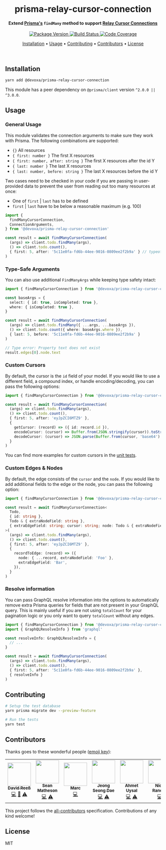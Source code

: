 <!-- Title -->
<h1 align="center">
  prisma-relay-cursor-connection
</h1>

<!-- Description -->
<h4 align="center">
  Extend <a href="https://www.prisma.io/">Prisma's</a> <code>findMany</code> method to support <a href="https://relay.dev/graphql/connections.htm">Relay Cursor Connections</a>
</h4>

<!-- Badges -->
<p align="center">
  <a href="https://www.npmjs.com/package/@devoxa/prisma-relay-cursor-connection">
    <img
      src="https://img.shields.io/npm/v/@devoxa/prisma-relay-cursor-connection?style=flat-square"
      alt="Package Version"
    />
  </a>

  <a href="https://github.com/devoxa/prisma-relay-cursor-connection/actions?query=branch%3Amaster+workflow%3A%22Continuous+Integration%22">
    <img
      src="https://img.shields.io/github/workflow/status/devoxa/prisma-relay-cursor-connection/Continuous%20Integration?style=flat-square"
      alt="Build Status"
    />
  </a>

  <a href="https://codecov.io/github/devoxa/prisma-relay-cursor-connection">
    <img
      src="https://img.shields.io/codecov/c/github/devoxa/prisma-relay-cursor-connection/master?style=flat-square"
      alt="Code Coverage"
    />
  </a>
</p>

<!-- Quicklinks -->
<p align="center">
  <a href="#installation">Installation</a> •
  <a href="#usage">Usage</a> •
  <a href="#contributing">Contributing</a> •
  <a href="#contributors">Contributors</a> •
  <a href="#license">License</a>
</p>

<br>

## Installation

```bash
yarn add @devoxa/prisma-relay-cursor-connection
```

This module has a peer dependency on `@prisma/client` version `^2.0.0 || ^3.0.0`.

## Usage

### General Usage

This module validates the connection arguments to make sure they work with Prisma. The following
combinations are supported:

- `{}` All resources
- `{ first: number }` The first X resources
- `{ first: number, after: string }` The first X resources after the id Y
- `{ last: number }` The last X resources
- `{ last: number, before: string }` The last X resources before the id Y

Two cases need to be checked in your code if you are passing in user-provided data to prevent the
user from reading out too many resources at once:

- One of `first` | `last` has to be defined
- `first` | `last` have to be below a reasonable maximum (e.g. 100)

```ts
import {
  findManyCursorConnection,
  ConnectionArguments,
} from '@devoxa/prisma-relay-cursor-connection'

const result = await findManyCursorConnection(
  (args) => client.todo.findMany(args),
  () => client.todo.count(),
  { first: 5, after: '5c11e0fa-fd6b-44ee-9016-0809ee2f2b9a' } // typeof ConnectionArguments
)
```

### Type-Safe Arguments

You can also use additional `FindManyArgs` while keeping type safety intact:

```ts
import { findManyCursorConnection } from '@devoxa/prisma-relay-cursor-connection'

const baseArgs = {
  select: { id: true, isCompleted: true },
  where: { isCompleted: true },
}

const result = await findManyCursorConnection(
  (args) => client.todo.findMany({ ...args, ...baseArgs }),
  () => client.todo.count({ where: baseArgs.where }),
  { last: 5, before: '5c11e0fa-fd6b-44ee-9016-0809ee2f2b9a' }
)

// Type error: Property text does not exist
result.edges[0].node.text
```

### Custom Cursors

By default, the cursor is the `id` field of your model. If you would like to use a different field,
a compound index, or handle encoding/decoding, you can pass the following options:

```ts
import { findManyCursorConnection } from '@devoxa/prisma-relay-cursor-connection'

const result = await findManyCursorConnection(
  (args) => client.todo.findMany(args),
  () => client.todo.count(),
  { first: 5, after: 'eyJpZCI6MTZ9' },
  {
    getCursor: (record) => ({ id: record.id }),
    encodeCursor: (cursor) => Buffer.from(JSON.stringify(cursor)).toString('base64'),
    decodeCursor: (cursor) => JSON.parse(Buffer.from(cursor, 'base64').toString('ascii')),
  }
)
```

You can find more examples for custom cursors in the [unit tests](./tests/index.spec.ts).

### Custom Edges & Nodes

By default, the edge consists of the `cursor` and the `node`. If you would like to add additional
fields to the edge or the node, you can pass the following option:

```ts
import { findManyCursorConnection } from '@devoxa/prisma-relay-cursor-connection'

const result = await findManyCursorConnection<
  Todo,
  { id: string },
  Todo & { extraNodeField: string },
  { extraEdgeField: string; cursor: string; node: Todo & { extraNodeField: string } }
>(
  (args) => client.todo.findMany(args),
  () => client.todo.count(),
  { first: 5, after: 'eyJpZCI6MTZ9' },
  {
    recordToEdge: (record) => ({
      node: { ...record, extraNodeField: 'Foo' },
      extraEdgeField: 'Bar',
    }),
  }
)
```

### Resolve information

You can pass GraphQL resolve information into the options to automatically remove extra Prisma
queries for fields that are not present in your GraphQL query. This is mainly useful if you are not
using `totalCount` for your pagination logic or you only want to query `totalCount` without any
edges.

```ts
import { findManyCursorConnection } from '@devoxa/prisma-relay-cursor-connection'
import { GraphQLResolveInfo } from 'graphql'

const resolveInfo: GraphQLResolveInfo = {
  // ...
}

const result = await findManyCursorConnection(
  (args) => client.todo.findMany(args),
  () => client.todo.count(),
  { first: 5, after: '5c11e0fa-fd6b-44ee-9016-0809ee2f2b9a' },
  { resolveInfo }
)
```

## Contributing

```bash
# Setup the test database
yarn prisma migrate dev --preview-feature

# Run the tests
yarn test
```

## Contributors

Thanks goes to these wonderful people ([emoji key](https://allcontributors.org/docs/en/emoji-key)):

<!-- ALL-CONTRIBUTORS-LIST:START - Do not remove or modify this section -->
<!-- prettier-ignore-start -->
<!-- markdownlint-disable -->
<table>
  <tr>
    <td align="center"><a href="https://www.david-reess.de"><img src="https://avatars3.githubusercontent.com/u/4615516?v=4?s=75" width="75px;" alt=""/><br /><sub><b>David Reeß</b></sub></a><br /><a href="https://github.com/devoxa/prisma-relay-cursor-connection/commits?author=queicherius" title="Code">💻</a> <a href="https://github.com/devoxa/prisma-relay-cursor-connection/commits?author=queicherius" title="Documentation">📖</a> <a href="https://github.com/devoxa/prisma-relay-cursor-connection/commits?author=queicherius" title="Tests">⚠️</a></td>
    <td align="center"><a href="https://twitter.com/controlplusb"><img src="https://avatars2.githubusercontent.com/u/12164768?v=4?s=75" width="75px;" alt=""/><br /><sub><b>Sean Matheson</b></sub></a><br /><a href="https://github.com/devoxa/prisma-relay-cursor-connection/commits?author=ctrlplusb" title="Code">💻</a> <a href="https://github.com/devoxa/prisma-relay-cursor-connection/commits?author=ctrlplusb" title="Tests">⚠️</a></td>
    <td align="center"><a href="https://marcjulian.de/?ref=github"><img src="https://avatars1.githubusercontent.com/u/8985933?v=4?s=75" width="75px;" alt=""/><br /><sub><b>Marc</b></sub></a><br /><a href="https://github.com/devoxa/prisma-relay-cursor-connection/commits?author=marcjulian" title="Code">💻</a></td>
    <td align="center"><a href="http://jeongsd.dev"><img src="https://avatars1.githubusercontent.com/u/7903426?v=4?s=75" width="75px;" alt=""/><br /><sub><b>Jeong Seong Dae</b></sub></a><br /><a href="https://github.com/devoxa/prisma-relay-cursor-connection/commits?author=jeongsd" title="Code">💻</a> <a href="https://github.com/devoxa/prisma-relay-cursor-connection/commits?author=jeongsd" title="Tests">⚠️</a></td>
    <td align="center"><a href="https://github.com/ahmetuysal"><img src="https://avatars.githubusercontent.com/u/26417668?v=4?s=75" width="75px;" alt=""/><br /><sub><b>Ahmet Uysal</b></sub></a><br /><a href="https://github.com/devoxa/prisma-relay-cursor-connection/commits?author=ahmetuysal" title="Code">💻</a> <a href="https://github.com/devoxa/prisma-relay-cursor-connection/commits?author=ahmetuysal" title="Tests">⚠️</a></td>
    <td align="center"><a href="https://github.com/nicksrandall"><img src="https://avatars.githubusercontent.com/u/1800460?v=4?s=75" width="75px;" alt=""/><br /><sub><b>Nick Randall</b></sub></a><br /><a href="https://github.com/devoxa/prisma-relay-cursor-connection/commits?author=nicksrandall" title="Code">💻</a></td>
    <td align="center"><a href="https://github.com/igo"><img src="https://avatars.githubusercontent.com/u/55597?v=4?s=75" width="75px;" alt=""/><br /><sub><b>Igor Urminček</b></sub></a><br /><a href="https://github.com/devoxa/prisma-relay-cursor-connection/commits?author=igo" title="Documentation">📖</a></td>
  </tr>
</table>

<!-- markdownlint-restore -->
<!-- prettier-ignore-end -->

<!-- ALL-CONTRIBUTORS-LIST:END -->

This project follows the [all-contributors](https://github.com/all-contributors/all-contributors)
specification. Contributions of any kind welcome!

## License

MIT
